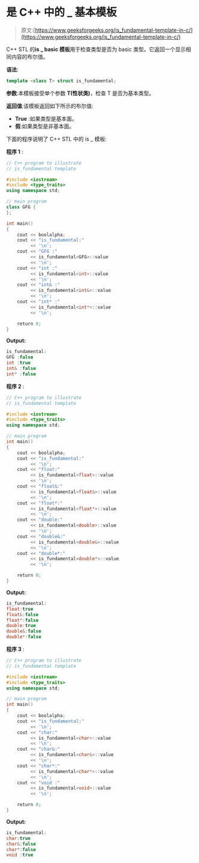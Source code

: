 # 是 C++ 中的 _ 基本模板

> 原文:[https://www.geeksforgeeks.org/is_fundamental-template-in-c/](https://www.geeksforgeeks.org/is_fundamental-template-in-c/)

C++ STL 的**is _ basic 模板**用于检查类型是否为 basic 类型。它返回一个显示相同内容的布尔值。

**语法**:

```cpp
template <class T> struct is_fundamental;
```

**参数**:本模板接受单个参数 **T(性状类)**，检查 T 是否为基本类型。

**返回值**:该模板返回如下所示的布尔值:

*   **True** :如果类型是基本面。
*   **假**:如果类型是非基本面。

下面的程序说明了 C++ STL 中的 is _ 模板:

**程序 1** :

```cpp
// C++ program to illustrate
// is_fundamental template

#include <iostream>
#include <type_traits>
using namespace std;

// main program
class GFG {
};

int main()
{
    cout << boolalpha;
    cout << "is_fundamental:"
         << '\n';
    cout << "GFG :"
         << is_fundamental<GFG>::value
         << '\n';
    cout << "int :"
         << is_fundamental<int>::value
         << '\n';
    cout << "int& :"
         << is_fundamental<int&>::value
         << '\n';
    cout << "int* :"
         << is_fundamental<int*>::value
         << '\n';

    return 0;
}
```

**Output:**

```cpp
is_fundamental:
GFG :false
int :true
int& :false
int* :false

```

**程序 2** :

```cpp
// C++ program to illustrate
// is_fundamental template

#include <iostream>
#include <type_traits>
using namespace std;

// main program
int main()
{
    cout << boolalpha;
    cout << "is_fundamental:"
         << '\n';
    cout << "float:"
         << is_fundamental<float>::value
         << '\n';
    cout << "float&:"
         << is_fundamental<float&>::value
         << '\n';
    cout << "float*:"
         << is_fundamental<float*>::value
         << '\n';
    cout << "double:"
         << is_fundamental<double>::value
         << '\n';
    cout << "double&:"
         << is_fundamental<double&>::value
         << '\n';
    cout << "double*:"
         << is_fundamental<double*>::value
         << '\n';

    return 0;
}
```

**Output:**

```cpp
is_fundamental:
float:true
float&:false
float*:false
double:true
double&:false
double*:false

```

**程序 3** :

```cpp
// C++ program to illustrate
// is_fundamental template

#include <iostream>
#include <type_traits>
using namespace std;

// main program
int main()
{
    cout << boolalpha;
    cout << "is_fundamental:"
         << '\n';
    cout << "char:"
         << is_fundamental<char>::value
         << '\n';
    cout << "char&:"
         << is_fundamental<char&>::value
         << '\n';
    cout << "char*:"
         << is_fundamental<char*>::value
         << '\n';
    cout << "void :"
         << is_fundamental<void>::value
         << '\n';

    return 0;
}
```

**Output:**

```cpp
is_fundamental:
char:true
char&:false
char*:false
void :true

```